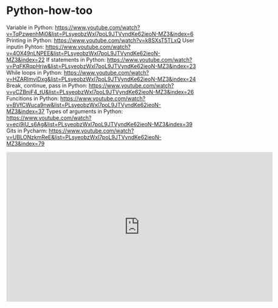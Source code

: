 # Python-how-too
  Variable in Python: https://www.youtube.com/watch?v=TqPzwenhMj0&list=PLsyeobzWxl7poL9JTVyndKe62ieoN-MZ3&index=6
  Printing in Python: https://www.youtube.com/watch?v=k8SXsT5TLxQ
  User inputin Pyhton: https://www.youtube.com/watch?v=4OX49nLNPEE&list=PLsyeobzWxl7poL9JTVyndKe62ieoN-MZ3&index=22
  If statements in Python: https://www.youtube.com/watch?v=PqFKRqpHrjw&list=PLsyeobzWxl7poL9JTVyndKe62ieoN-MZ3&index=23
  While loops in Python: https://www.youtube.com/watch?v=HZARImviDxg&list=PLsyeobzWxl7poL9JTVyndKe62ieoN-MZ3&index=24   
  Break, continue, pass in Python: https://www.youtube.com/watch?v=yCZBnjF4_tU&list=PLsyeobzWxl7poL9JTVyndKe62ieoN-MZ3&index=26
  Funcitions in Python: https://www.youtube.com/watch?v=BVfCWuca9nw&list=PLsyeobzWxl7poL9JTVyndKe62ieoN-MZ3&index=37
  Types of arguments in Python: https://www.youtube.com/watch?v=eci9iU_s6Ag&list=PLsyeobzWxl7poL9JTVyndKe62ieoN-MZ3&index=39
  Gits in Pycharm: https://www.youtube.com/watch?v=UBLONzkmReE&list=PLsyeobzWxl7poL9JTVyndKe62ieoN-MZ3&index=79
<iframe width="700" height="394" src="https://www.youtube.com/embed/UsCQXe1OHZk" title="YouTube video player" frameborder="0" allow="accelerometer; autoplay; clipboard-write; encrypted-media; gyroscope; picture-in-picture" allowfullscreen></iframe>

